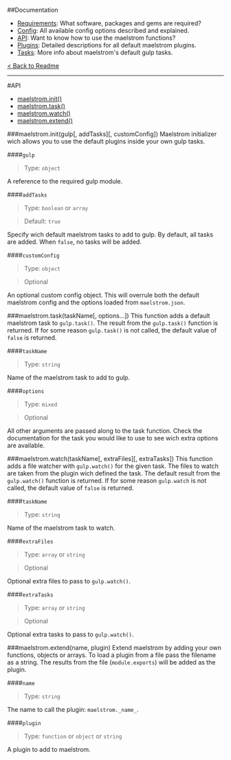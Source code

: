 ##Documentation
- [Requirements][docs-requirements]: What software, packages and gems are required?
- [Config][docs-config]: All available config options described and explained.
- [API][docs-api]: Want to know how to use the maelstrom functions?
- [Plugins][docs-plugins]: Detailed descriptions for all default maelstrom plugins.
- [Tasks][docs-tasks]: More info about maelstrom's default gulp tasks.

[< Back to Readme](../README.md)

--------------------------------------------------------------------------------


#API
- [maelstrom.init()][api-maelstrom-init]
- [maelstrom.task()][api-maelstrom-task]
- [maelstrom.watch()][api-maelstrom-watch]
- [maelstrom.extend()][api-maelstrom-extend]


###maelstrom.init(gulp[, addTasks][, customConfig])
Maelstrom initializer wich allows you to use the default plugins inside your own gulp tasks.


####`gulp`
> Type: `object`

A reference to the required gulp module.


####`addTasks`
> Type: `boolean` or `array`

> Default: `true`

Specify wich default maelstrom tasks to add to gulp. By default, all tasks are added. When `false`, no tasks will be added.


####`customConfig`
> Type: `object`

> Optional

An optional custom config object. This will overrule both the default maelstrom config and the options loaded from `maelstrom.json`.


###maelstrom.task(taskName[, options...])
This function adds a default maelstrom task to `gulp.task()`. The result from the `gulp.task()` function is returned. If for some reason `gulp.task()` is not called, the default value of `false` is returned.


####`taskName`
> Type: `string`

Name of the maelstrom task to add to gulp.

####`options`
> Type: `mixed`

> Optional

All other arguments are passed along to the task function. Check the documentation for the task you would like to use to see wich extra options are available.


###maelstrom.watch(taskName[, extraFiles][, extraTasks])
This function adds a file watcher with `gulp.watch()` for the given task. The files to watch are taken from the plugin wich defined the task. The default result from the `gulp.watch()` function is returned. If for some reason `gulp.watch` is not called, the default value of `false` is returned.


####`taskName`
> Type: `string`

Name of the maelstrom task to watch.


####`extraFiles`
> Type: `array` or `string`

> Optional

Optional extra files to pass to `gulp.watch()`.


####`extraTasks`
> Type: `array` or `string`

> Optional

Optional extra tasks to pass to `gulp.watch()`.


###maelstrom.extend(name, plugin)
Extend maelstrom by adding your own functions, objects or arrays. To load a plugin from a file pass the filename as a string. The results from the file (`module.exports`) will be added as the plugin.


####`name`
> Type: `string`

The name to call the plugin: `maelstrom._name_`.


####`plugin`
> Type: `function` or `object` or `string`

A plugin to add to maelstrom.

[api-maelstrom-init]: #maelstrominitgulp-addtasks-customconfig
[api-maelstrom-task]: #maelstromtasktaskname-options
[api-maelstrom-watch]: #maelstromwatchtaskname-extrafiles-extratasks
[api-maelstrom-extend]: #maelstromextendname-plugin

[docs-requirements]: requirements.md
[docs-config]: config.md
[docs-api]: api.md
[docs-plugins]: plugins.md
[docs-tasks]: tasks.md

